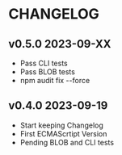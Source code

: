 # CHANGELOG

## v0.5.0 2023-09-XX

- Pass CLI tests
- Pass BLOB tests
- npm audit fix --force

## v0.4.0 2023-09-19

- Start keeping Changelog
- First ECMAScrtipt Version
- Pending BLOB and CLI tests
